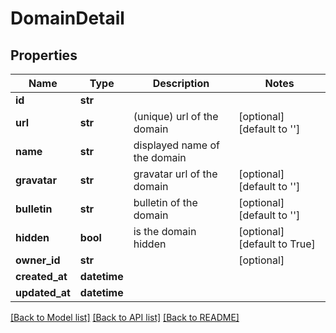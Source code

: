 # DomainDetail

## Properties
Name | Type | Description | Notes
------------ | ------------- | ------------- | -------------
**id** | **str** |  | 
**url** | **str** | (unique) url of the domain | [optional] [default to '']
**name** | **str** | displayed name of the domain | 
**gravatar** | **str** | gravatar url of the domain | [optional] [default to '']
**bulletin** | **str** | bulletin of the domain | [optional] [default to '']
**hidden** | **bool** | is the domain hidden | [optional] [default to True]
**owner_id** | **str** |  | [optional] 
**created_at** | **datetime** |  | 
**updated_at** | **datetime** |  | 

[[Back to Model list]](../README.md#documentation-for-models) [[Back to API list]](../README.md#documentation-for-api-endpoints) [[Back to README]](../README.md)


